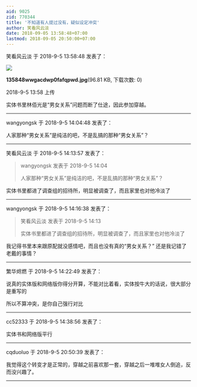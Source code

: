 ```yaml
---
aid: 9025
zid: 770344
title: '不知道有人提过没有，疑似设定冲突'
author: 笑看风云淡
date: 2018-09-05 13:58:48+07:00
lastmod: 2018-09-05 20:50:00+07:00
---
```


笑看风云淡 于 2018-9-5 13:58:48 发表了：

![](https://mirrors.tuna.tsinghua.edu.cn/osdn/lgqm/72877/135848wwgacdwp0fafqpwd.jpg)



**135848wwgacdwp0fafqpwd.jpg**(96.81 KB, 下载次数: 0)



2018-9-5 13:58 上传



实体书里林佰光是“男女关系”问题而断了仕途，因此参加穿越。

---------

wangyongsk 于 2018-9-5 14:04:48 发表了：

人家那种“男女关系”是纯洁的吧，不是乱搞的那种“男女关系”？

---------

笑看风云淡 于 2018-9-5 14:13:57 发表了：

> wangyongsk 发表于 2018-9-5 14:04
> 
> 人家那种“男女关系”是纯洁的吧，不是乱搞的那种“男女关系”？



实体书里都进了调查组的招待所，明显被调查了，而且家里也对他冷淡了

---------

wangyongsk 于 2018-9-5 14:16:38 发表了：

> 笑看风云淡 发表于 2018-9-5 14:13
> 
> 实体书里都进了调查组的招待所，明显被调查了，而且家里也对他冷淡了



我记得书里本来跟原配就没感情吧，而且也没有真的“男女关系？” 还是我记错了老戴的事情？

---------

繁华烬燃 于 2018-9-5 14:22:49 发表了：

说真的实体版和网络版你得分开算，不能对比着看，实体按牛大的话说，很大部分是重写的

所以不算冲突，是你自己强行对比

---------

cc52333 于 2018-9-5 14:38:56 发表了：

实体书和网络版平行

---------

cqduoluo 于 2018-9-5 20:50:39 发表了：

我觉得这个转变才是正常的，穿越之前喜欢那一套，穿越之后一堆堆女人倒追，反而没兴趣了。

---------

